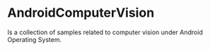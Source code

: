 # AndroidComputerVision

Is a collection of samples related to computer vision under Android Operating System.
